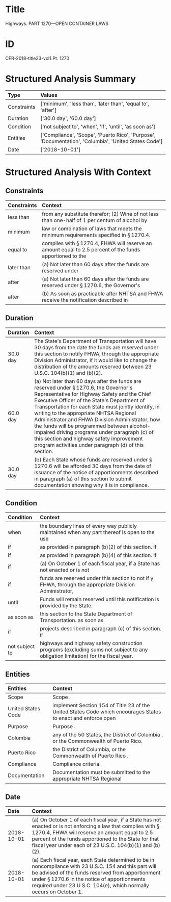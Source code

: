 # Title

 Highways. PART 1270—OPEN CONTAINER LAWS


# ID

 CFR-2018-title23-vol1.Pt. 1270


# Structured Analysis Summary

| Type        | Values                                                                                               |
|:------------|:-----------------------------------------------------------------------------------------------------|
| Constraints | ['minimum', 'less than', 'later than', 'equal to', 'after']                                          |
| Duration    | ['30.0 day', '60.0 day']                                                                             |
| Condition   | ['not subject to', 'when', 'if', 'until', 'as soon as']                                              |
| Entities    | ['Compliance', 'Scope', 'Puerto Rico', 'Purpose', 'Documentation', 'Columbia', 'United States Code'] |
| Date        | ['2018-10-01']                                                                                       |


# Structured Analysis With Context

 


## Constraints

| Constraints   | Context                                                                                                             |
|:--------------|:--------------------------------------------------------------------------------------------------------------------|
| less than     | from any substitute therefor; (2) Wine of not less than one-half of 1 per centum of alcohol by                      |
| minimum       | law or combination of laws that meets the minimum  requirements specified in &#167;&#8201;1270.4.                   |
| equal to      | complies with &#167;&#8201;1270.4, FHWA will reserve an amount equal to 2.5 percent of the funds apportioned to the |
| later than    | (a) Not  later than 60 days after the funds are reserved under                                                      |
| after         | (a) Not later than 60 days  after the funds are reserved under &#167;&#8201;1270.6, the Governor's                  |
| after         | (b) As soon as practicable  after NHTSA and FHWA receive the notification described in                              |


## Duration

| Duration   | Context                                                                                                                                                                                                                                                                                                                                                                                                                                                                                                                                                 |
|:-----------|:--------------------------------------------------------------------------------------------------------------------------------------------------------------------------------------------------------------------------------------------------------------------------------------------------------------------------------------------------------------------------------------------------------------------------------------------------------------------------------------------------------------------------------------------------------|
| 30.0 day   | The State's Department of Transportation will have 30 days from the date the funds are reserved under this section to notify FHWA, through the appropriate Division Administrator, if it would like to change the distribution of the amounts reserved between 23 U.S.C. 104(b)(1) and (b)(2).                                                                                                                                                                                                                                                          |
| 60.0 day   | (a) Not later than 60 days after the funds are reserved under &#167;&#8201;1270.6, the Governor's Representative for Highway Safety and the Chief Executive Officer of the State's Department of Transportation for each State must jointly identify, in writing to the appropriate NHTSA Regional Administrator and FHWA Division Administrator, how the funds will be programmed between alcohol-impaired driving programs under paragraph (c) of this section and highway safety improvement program activities under paragraph (d) of this section. |
| 30.0 day   | (b) Each State whose funds are reserved under &#167;&#8201;1270.6 will be afforded 30 days from the date of issuance of the notice of apportionments described in paragraph (a) of this section to submit documentation showing why it is in compliance.                                                                                                                                                                                                                                                                                                |


## Condition

| Condition      | Context                                                                                                                           |
|:---------------|:----------------------------------------------------------------------------------------------------------------------------------|
| when           | the boundary lines of every way publicly maintained when any part thereof is open to the use                                      |
| if             | as provided in paragraph (b)(2) of this section. if                                                                               |
| if             | as provided in paragraph (b)(4) of this section. if                                                                               |
| if             | (a) On October 1 of each fiscal year,  if a State has not enacted or is not                                                       |
| if             | funds are reserved under this section to not if y FHWA, through the appropriate Division Administrator,                           |
| until          | Funds will remain reserved  until  this notification is provided by the State.                                                    |
| as soon as     | this section to the State Department of Transportation. as soon as                                                                |
| if             | projects described in paragraph (c) of this section. if                                                                           |
| not subject to | highways and highway safety construction programs (excluding sums not subject to  any obligation limitation) for the fiscal year. |


## Entities

| Entities           | Context                                                                                                       |
|:-------------------|:--------------------------------------------------------------------------------------------------------------|
| Scope              | Scope .                                                                                                       |
| United States Code | implement Section 154 of Title 23 of the United States Code which encourages States to enact and enforce open |
| Purpose            | Purpose .                                                                                                     |
| Columbia           | any of the 50 States, the District of Columbia , or the Commonwealth of Puerto Rico.                          |
| Puerto Rico        | the District of Columbia, or the Commonwealth of Puerto Rico .                                                |
| Compliance         | Compliance  criteria.                                                                                         |
| Documentation      | Documentation must be submitted to the appropriate NHTSA Regional                                             |


## Date

| Date       | Context                                                                                                                                                                                                                                                                                      |
|:-----------|:---------------------------------------------------------------------------------------------------------------------------------------------------------------------------------------------------------------------------------------------------------------------------------------------|
| 2018-10-01 | (a) On October 1 of each fiscal year, if a State has not enacted or is not enforcing a law that complies with &#167;&#8201;1270.4, FHWA will reserve an amount equal to 2.5 percent of the funds apportioned to the State for that fiscal year under each of 23 U.S.C. 104(b)(1) and (b)(2). |
| 2018-10-01 | (a) Each fiscal year, each State determined to be in noncompliance with 23 U.S.C. 154 and this part will be advised of the funds reserved from apportionment under &#167;&#8201;1270.6 in the notice of apportionments required under 23 U.S.C. 104(e), which normally occurs on October 1.  |



